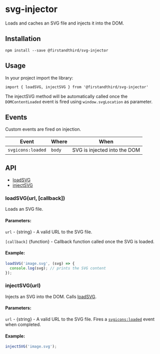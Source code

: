 # svg-injector
Loads and caches an SVG file and injects it into the DOM.

## Installation

`npm install --save @firstandthird/svg-injector`

## Usage

In your project import the library:

`import { loadSVG, injectSVG } from '@firstandthird/svg-injector'`

The injectSVG method will be automatically called  once the `DOMContentLoaded` event is fired using `window.svgLocation` as parameter.

## Events
Custom events are fired on injection.

| Event             | Where   | When                         |
|-------------------|---------|------------------------------|
| `svgicons:loaded` | `body`  | SVG is injected into the DOM |

## API

- [loadSVG](#loadsvgurl-callback)
- [injectSVG](#injectsvgurl)

### loadSVG(url, [callback])

Loads an SVG file.

#### Parameters:

`url` - {string} - A valid URL to the SVG file.

`[callback]` {function} - Callback function called once the SVG is loaded.

#### Example:

```javascript
loadSVG('image.svg', (svg) => {
  console.log(svg); // prints the SVG content
});
```

### injectSVG(url)

Injects an SVG into the DOM. Calls [loadSVG](#injectsvgurl).

#### Parameters:

`url` - {string} - A valid URL to the SVG file. Fires a [`svgicons:loaded`](#events) event when completed.

#### Example:

```javascript
injectSVG('image.svg');
```
